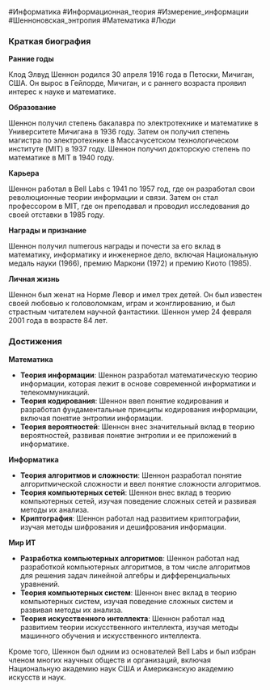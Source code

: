 #Информатика #Информационная_теория #Измерение_информации #Шенноновская_энтропия #Математика #Люди 
### Краткая биография

**Ранние годы**

Клод Элвуд Шеннон родился 30 апреля 1916 года в Петоски, Мичиган, США. Он вырос в Гейлорде, Мичиган, и с раннего возраста проявил интерес к науке и математике.

**Образование**

Шеннон получил степень бакалавра по электротехнике и математике в Университете Мичигана в 1936 году. Затем он получил степень магистра по электротехнике в Массачусетском технологическом институте (MIT) в 1937 году. Шеннон получил докторскую степень по математике в MIT в 1940 году.

**Карьера**

Шеннон работал в Bell Labs с 1941 по 1957 год, где он разработал свои революционные теории информации и связи. Затем он стал профессором в MIT, где он преподавал и проводил исследования до своей отставки в 1985 году.

**Награды и признание**

Шеннон получил numerous награды и почести за его вклад в математику, информатику и инженерное дело, включая Национальную медаль науки (1966), премию Маркони (1972) и премию Киото (1985).

**Личная жизнь**

Шеннон был женат на Норме Левор и имел трех детей. Он был известен своей любовью к головоломкам, играм и жонглированию, и был страстным читателем научной фантастики. Шеннон умер 24 февраля 2001 года в возрасте 84 лет.

### Достижения

**Математика**

- **Теория информации**: Шеннон разработал математическую теорию информации, которая лежит в основе современной информатики и телекоммуникаций.
- **Теория кодирования**: Шеннон ввел понятие кодирования и разработал фундаментальные принципы кодирования информации, включая понятие энтропии информации.
- **Теория вероятностей**: Шеннон внес значительный вклад в теорию вероятностей, развивая понятие энтропии и ее приложений в информатике.

**Информатика**

- **Теория алгоритмов и сложности**: Шеннон разработал понятие алгоритмической сложности и ввел понятие сложности алгоритмов.
- **Теория компьютерных сетей**: Шеннон внес вклад в теорию компьютерных сетей, изучая поведение сложных сетей и развивая методы их анализа.
- **Криптография**: Шеннон работал над развитием криптографии, изучая методы шифрования и дешифрования информации.

**Мир ИТ**

- **Разработка компьютерных алгоритмов**: Шеннон работал над разработкой компьютерных алгоритмов, в том числе алгоритмов для решения задач линейной алгебры и дифференциальных уравнений.
- **Теория компьютерных систем**: Шеннон внес вклад в теорию компьютерных систем, изучая поведение сложных систем и развивая методы их анализа.
- **Теория искусственного интеллекта**: Шеннон работал над развитием теории искусственного интеллекта, изучая методы машинного обучения и искусственного интеллекта.

Кроме того, Шеннон был одним из основателей Bell Labs и был избран членом многих научных обществ и организаций, включая Национальную академию наук США и Американскую академию искусств и наук.